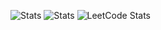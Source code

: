 ![Stats](http://github-profile-summary-cards.vercel.app/api/cards/profile-details?username=saho-north&theme=tokyonight)
![Stats](http://github-profile-summary-cards.vercel.app/api/cards/most-commit-language?username=saho-north&theme=tokyonight)
![LeetCode Stats](https://leetcard.jacoblin.cool/saho-north?theme=unicorn&font=ABeeZee)
